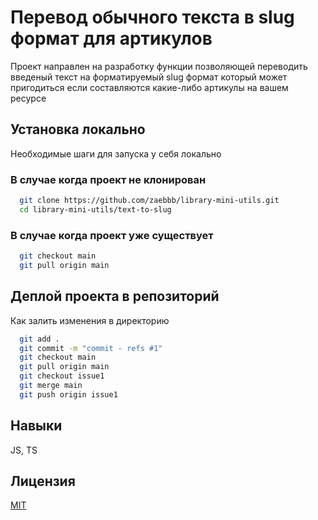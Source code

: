 # Перевод обычного текста в slug формат для артикулов

Проект направлен на разработку функции позволяющей переводить введеный текст на форматируемый slug формат который может пригодиться если составляются какие-либо артикулы на вашем ресурсе

## Установка локально

Необходимые шаги для запуска у себя локально

### В случае когда проект не клонирован

```bash
  git clone https://github.com/zaebbb/library-mini-utils.git
  cd library-mini-utils/text-to-slug
```

### В случае когда проект уже существует

```bash
  git checkout main
  git pull origin main
```

## Деплой проекта в репозиторий

Как залить изменения в директорию 

```bash
  git add .
  git commit -m "commit - refs #1" 
  git checkout main
  git pull origin main
  git checkout issue1
  git merge main
  git push origin issue1
```

##  Навыки
JS, TS

## Лицензия

[MIT](https://choosealicense.com/licenses/mit/)